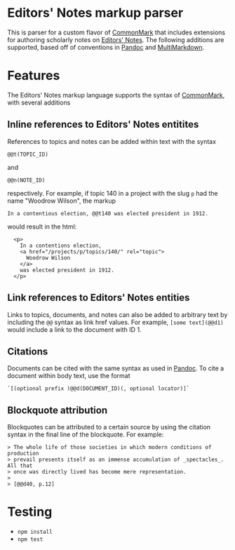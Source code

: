 # Editors' Notes markup parser
This is parser for a custom flavor of [CommonMark] that
includes extensions for authoring scholarly notes on [Editors' Notes]. The
following additions are supported, based off of conventions in [Pandoc] and
[MultiMarkdown].

# Features
The Editors' Notes markup language supports the syntax of [CommonMark], with
several additions

## Inline references to Editors' Notes entitites
References to topics and notes can be added within text with the syntax

  `@@t(TOPIC_ID)`

and

  `@@n(NOTE_ID)`

respectively. For example, if topic 140 in a project with the slug `p` had the
name "Woodrow Wilson", the markup

  `In a contentious election, @@t140 was elected president in 1912.`

would result in the html:

```
  <p>
    In a contentions election, 
    <a href="/projects/p/topics/140/" rel="topic">
      Woodrow Wilson
    </a>
    was elected president in 1912.
  </p>
```

## Link references to Editors' Notes entities
Links to topics, documents, and notes can also be added to arbitrary text by
including the `@@` syntax as link href values. For example, `[some text](@@d1)`
would include a link to the document with ID 1.

## Citations
Documents can be cited with the same syntax as used in [Pandoc]. To cite a
document within body text, use the format

    `[(optional prefix )@@d(DOCUMENT_ID)(, optional locator)]`

## Blockquote attribution
Blockquotes can be attributed to a certain source by using the citation syntax
in the final line of the blockquote. For example:

```
> The whole life of those societies in which modern conditions of production
> prevail presents itself as an immense accumulation of _spectacles_. All that
> once was directly lived has become mere representation.
>
> [@@d40, p.12]
```

# Testing
  * `npm install`
  * `npm test`

[CommonMark]: http://commonmark.org/
[Editors' Notes]: http://editorsnotes.org/
[Pandoc]: http://pandoc.org/
[MultiMarkdown]: http://fletcherpenney.net/multimarkdown/
